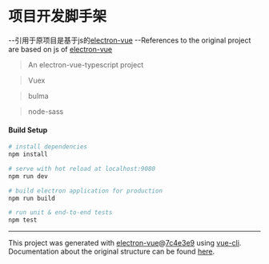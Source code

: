 # 项目开发脚手架
--引用于原项目是基于js的[electron-vue](https://github.com/SimulatedGREG/electron-vue)
--References to the original project are based on js of [electron-vue](https://github.com/SimulatedGREG/electron-vue)

> An electron-vue-typescript project

> Vuex

> bulma

> node-sass

#### Build Setup

``` bash
# install dependencies
npm install

# serve with hot reload at localhost:9080
npm run dev

# build electron application for production
npm run build

# run unit & end-to-end tests
npm test


```

---

This project was generated with [electron-vue](https://github.com/SimulatedGREG/electron-vue)@[7c4e3e9](https://github.com/SimulatedGREG/electron-vue/tree/7c4e3e90a772bd4c27d2dd4790f61f09bae0fcef) using [vue-cli](https://github.com/vuejs/vue-cli). Documentation about the original structure can be found [here](https://simulatedgreg.gitbooks.io/electron-vue/content/index.html).
